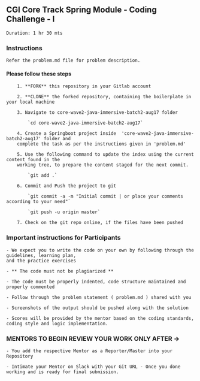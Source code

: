 ## CGI Core Track Spring Module - Coding Challenge - I

    Duration: 1 hr 30 mts

### Instructions
    Refer the problem.md file for problem description. 

#### Please follow these steps

        1. **FORK** this repository in your Gitlab account

        2. **CLONE** the forked repository, containing the boilerplate in your local machine
            
        3. Navigate to core-wave2-java-immersive-batch2-aug17 folder

            `cd core-wave2-java-immersive-batch2-aug17`

        4. Create a Springboot project inside  'core-wave2-java-immersive-batch2-aug17' folder and 
        complete the task as per the instructions given in 'problem.md'

        5. Use the following command to update the index using the current content found in the 
        working tree, to prepare the content staged for the next commit.

            `git add .`
        
        6. Commit and Push the project to git

            `git commit -a -m "Initial commit | or place your comments according to your need"`

            `git push -u origin master`

        7. Check on the git repo online, if the files have been pushed



### Important instructions for Participants

    - We expect you to write the code on your own by following through the guidelines, learning plan, 
    and the practice exercises

    - ** The code must not be plagiarized **

    - The code must be properly indented, code structure maintained and properly commented

    - Follow through the problem statement ( problem.md ) shared with you

    - Screenshots of the output should be pushed along with the solution

    - Scores will be provided by the mentor based on the coding standards, coding style and logic implementation.


### MENTORS TO BEGIN REVIEW YOUR WORK ONLY AFTER ->

    - You add the respective Mentor as a Reporter/Master into your Repository
    
    - Intimate your Mentor on Slack with your Git URL - Once you done working and is ready for final submission.

